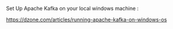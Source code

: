 Set Up Apache Kafka on your local windows machine :

https://dzone.com/articles/running-apache-kafka-on-windows-os
